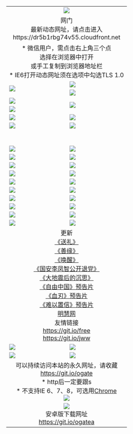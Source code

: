 ﻿<table>
  <tr></tr>
  <tr><td colspan=2 align=center><img src="https://cloud.githubusercontent.com/assets/11880933/13434984/f430fae2-e012-11e5-814f-c2df1e82b247.jpg" /></td></tr>
  <tr><td colspan=2 align=center>网门<br>最新动态网址，请点击进入
<br>https://dr5b1rbg74v55.cloudfront.net
    </td>
  </tr>
  <tr>
    <td colspan=2 align=center>* 微信用户，需点击右上角三个点<br>选择在浏览器中打开<br>或手工复制到浏览器地址栏
    <br>* IE6打开动态网址须在选项中勾选TLS 1.0</td>
  </tr>
  <tr>
    <td rowspan=2><a href="https://dr5b1rbg74v55.cloudfront.net/ogUP.aspx?name=11DKC.mp4&list=11DKC" target="_blank"><img src="https://dr5b1rbg74v55.cloudfront.net/Up/11DKC1.jpg" /></a></td> 
    <td><div><a href="https://dr5b1rbg74v55.cloudfront.net/ogUP.aspx?name=LRWS.mp4&list=LRWS" target="_blank"><img src="https://dr5b1rbg74v55.cloudfront.net/Up/LRWS.jpg" /></a></td>
   </tr>
  <tr>
    <td><a href="https://dr5b1rbg74v55.cloudfront.net/ogNiceVedio.aspx" target="_blank"><img src="https://dr5b1rbg74v55.cloudfront.net/Up/11TGKDY.jpg" /></a></td>
  </tr>
  <tr>
    <td><a href="https://dr5b1rbg74v55.cloudfront.net/ogUP.aspx?name=JQR.mp4&count=2" target="_blank"><img src="https://dr5b1rbg74v55.cloudfront.net/Up/JQR.jpg" /></a></td>   
    <td rowspan=2><a href="https://dr5b1rbg74v55.cloudfront.net/ogUP.aspx?name=JP.mp4&count=9" target="_blank"><img src="https://dr5b1rbg74v55.cloudfront.net/Up/JP.jpg" /></td>
  </tr>
  <tr>
    <td><a href="https://dr5b1rbg74v55.cloudfront.net/ogUP.aspx?name=WH.mp4" target="_blank"><img src="https://dr5b1rbg74v55.cloudfront.net/Up/WH.jpg" /></a></td>
  </tr>
  <tr>
    <td><a href="https://dr5b1rbg74v55.cloudfront.net/ogUP.aspx?name=SSZJ.mp4&list=SSZJ" target="_blank"><img src="https://dr5b1rbg74v55.cloudfront.net/Up/SSZJ.jpg" /></a></td>
    <td><a href="https://dr5b1rbg74v55.cloudfront.net/ogUP.aspx?name=1XQK.mp4&count=13" target="_blank"><img src="https://dr5b1rbg74v55.cloudfront.net/Up/1XQK.jpg" /></a</td>
  </tr>
  <tr>
    <td><a href="https://dr5b1rbg74v55.cloudfront.net/ogUP.aspx?name=ZY.mp4&count=2015|16" target="_blank"><img src="https://dr5b1rbg74v55.cloudfront.net/Up/ZY.jpg" /></a</td>
    <td><a href="https://dr5b1rbg74v55.cloudfront.net/ogUP.aspx?name=XTFY.mp4&count=B|2,A|24" target="_blank"><img src="https://dr5b1rbg74v55.cloudfront.net/Up/XTFY.jpg" /></a></td>
  </tr>
  <tr height="40">
  </tr>
  <tr>
    <td><a href="https://dr5b1rbg74v55.cloudfront.net/ogUP.aspx?name=4SQQ.mp4&list=4SQQ" target="_blank"><img src="https://dr5b1rbg74v55.cloudfront.net/Up/4SQQ0.jpg"/></a></td>
    <td><a href="https://dr5b1rbg74v55.cloudfront.net/ogUP.aspx?name=4SHQ.mp4&list=4SHQ" target="_blank"><img src="https://dr5b1rbg74v55.cloudfront.net/Up/4SHQ0.jpg"/></a></td>
  </tr>
  <tr>
    <td><a href="https://dr5b1rbg74v55.cloudfront.net/ogUP.aspx?name=4SZG.mp4&list=4SZG" target="_blank"><img src="https://dr5b1rbg74v55.cloudfront.net/Up/4SZG0.jpg"/></a></td>
    <td><a href="https://dr5b1rbg74v55.cloudfront.net/ogUP.aspx?name=4SDJ.mp4&list=4SDJ" target="_blank"><img src="https://dr5b1rbg74v55.cloudfront.net/Up/4SDJ0.jpg"/></a></td>
  </tr>
  <tr>
    <td><a href="https://dr5b1rbg74v55.cloudfront.net/ogUP.aspx?name=4SGX.mp4&list=4SGX" target="_blank"><img src="https://dr5b1rbg74v55.cloudfront.net/Up/4SGX0.jpg"/></a></td>
    <td><a href="https://dr5b1rbg74v55.cloudfront.net/ogUP.aspx?name=4SHD.mp4&list=4SHD" target="_blank"><img src="https://dr5b1rbg74v55.cloudfront.net/Up/4SHD0.jpg"/></a></td>
  </tr>
  <tr>
    <td><a href="https://dr5b1rbg74v55.cloudfront.net/ogUP.aspx?name=4CTX.mp4&list=4CTX" target="_blank"><img src="https://dr5b1rbg74v55.cloudfront.net/Up/4CTX0.jpg"/></a></td>
    <td><a href="https://dr5b1rbg74v55.cloudfront.net/ogUP.aspx?name=4CWZ.mp4&list=4CWZ" target="_blank"><img src="https://dr5b1rbg74v55.cloudfront.net/Up/4CWZ0.jpg"/></a></td>
  </tr>
  <tr>
    <td><a href="https://dr5b1rbg74v55.cloudfront.net/onUP.aspx?name=https://d1pog55izwmvoe.cloudfront.net/" target="_blank"><img src="https://dr5b1rbg74v55.cloudfront.net/Up/0DTW.jpg"/></a></td>
    <td><a href="https://dr5b1rbg74v55.cloudfront.net/onUP.aspx?name=https://d240ns8up8earz.cloudfront.net/acenter/" target="_blank"><img src="https://dr5b1rbg74v55.cloudfront.net/Up/0TDW.jpg" /></a></td>
  </tr>
  <tr>
    <td><a href="https://dr5b1rbg74v55.cloudfront.net/onUP.aspx?name=https://d4508d6vomz2p.cloudfront.net/gb/nsc413.htm" target="_blank"><img src="https://dr5b1rbg74v55.cloudfront.net/Up/0DJY.jpg" /></a></td>
    <td><a href="https://dr5b1rbg74v55.cloudfront.net/onUP.aspx?name=https://dilo7bqpjb57y.cloudfront.net/xtr/gb/prog204.html" target="_blank"><img src="https://dr5b1rbg74v55.cloudfront.net/Up/0XTR.jpg" /></a></td>
  </tr>
  <tr>
    <td><a href="https://dr5b1rbg74v55.cloudfront.net/onUP.aspx?name=https://d3aj00iefsmfgc.cloudfront.net/" target="_blank"><img src="https://dr5b1rbg74v55.cloudfront.net/Up/0MHW.jpg" /></a></td>
    <td><a href="https://dr5b1rbg74v55.cloudfront.net/onUP.aspx?name=https://d20wz7qt14x5d2.cloudfront.net/" target="_blank"><img src="https://dr5b1rbg74v55.cloudfront.net/Up/0ZJW.jpg" /></a></td>
  </tr>
  <tr>
    <td><a href="https://dr5b1rbg74v55.cloudfront.net/ogUP.aspx?name=0FG.zip" target="_blank"><img src="https://dr5b1rbg74v55.cloudfront.net/Up/0FG.jpg" /></a></td>
    <td><a href="https://dr5b1rbg74v55.cloudfront.net/ogUP.aspx?name=0FGA.apk" target="_blank"><img src="https://dr5b1rbg74v55.cloudfront.net/Up/0FGA.jpg" /></a></td>
  </tr>
  <tr>
    <td><a href="https://dr5b1rbg74v55.cloudfront.net/ogUP.aspx?name=0U.zip" target="_blank"><img src="https://dr5b1rbg74v55.cloudfront.net/Up/0U.jpg" /></a></td>
    <td><a href="https://dr5b1rbg74v55.cloudfront.net/ogUP.aspx?name=0UA.apk" target="_blank"><img src="https://dr5b1rbg74v55.cloudfront.net/Up/0UA.jpg" /></a></td>
  </tr>
  <tr>
    <td><a href="https://dr5b1rbg74v55.cloudfront.net/ogUP.aspx?name=0iPPOTV.zip" target="_blank"><img src="https://dr5b1rbg74v55.cloudfront.net/Up/0iPPOTV.jpg" /></a></td>
    <td><a href="https://dr5b1rbg74v55.cloudfront.net/ogUP.aspx?name=0iNTD.apk" target="_blank"><img src="https://dr5b1rbg74v55.cloudfront.net/Up/0iNTD.jpg" /></a></td>
  </tr>
  <tr>
    <td colspan=2 align=center>更新<br>
      <a href="https://dr5b1rbg74v55.cloudfront.net/ogUP.aspx?name=4ESL.mp4" target="_blank">《送礼》</a><br>
      <a href="https://dr5b1rbg74v55.cloudfront.net/ogUP.aspx?name=4ESY.mp4" target="_blank">《善缘》</a><br>
      <a href="https://dr5b1rbg74v55.cloudfront.net/ogUP.aspx?name=4EHX.mp4" target="_blank">《唤醒》</a><br>
      <a href="https://dr5b1rbg74v55.cloudfront.net/ogUP.aspx?name=4LFZ.mp4" target="_blank">《国安李凤智公开退党》</a><br>
      <a href="https://dr5b1rbg74v55.cloudfront.net/ogUP.aspx?name=4DDZHDCS.mp4" target="_blank">《大地震后的沉思》</a><br>
      <a href="https://dr5b1rbg74v55.cloudfront.net/ogUP.aspx?name=11ZYZG0.mp4" target="_blank">《自由中国》预告片</a><br>
      <a href="https://dr5b1rbg74v55.cloudfront.net/ogUP.aspx?name=11XR.mp4" target="_blank">《血刃》预告片</a><br>
      <a href="https://dr5b1rbg74v55.cloudfront.net/ogUP.aspx?name=11NYZX.mp4&count=2" target="_blank">《难以置信》预告片</a><br>
      <a href="https://dr5b1rbg74v55.cloudfront.net/onUP.aspx?name=https://www.minghui.org/" target="_blank">明慧网</a><br>
      友情链接<br>
      <a href="https://dr5b1rbg74v55.cloudfront.net/onUP.aspx?name=https://git.io/free" target="_blank">https://git.io/free</a><br>
      <a href="https://dr5b1rbg74v55.cloudfront.net/onUP.aspx?name=https://git.io/jww" target="_blank">https://git.io/jww</a></td>
    </td>
  </tr>
  <tr>
    <td><a href="https://dr5b1rbg74v55.cloudfront.net/ogNice.aspx" target="_blank"><img src="https://dr5b1rbg74v55.cloudfront.net/Up/0WCYY.jpg" /></a></td>
    <td><a href="https://dr5b1rbg74v55.cloudfront.net/onCO.aspx?ob=600事物&op=增删改&args=WH1~%23类型6新闻%7c%23类型6评论&mode=" target="_blank"><img src="https://dr5b1rbg74v55.cloudfront.net/Up/0WZTT.jpg" /></a></td> 
  </tr>
  <tr>
    <td><a href="https://dr5b1rbg74v55.cloudfront.net/ogDY.aspx" target="_blank"><img src="https://dr5b1rbg74v55.cloudfront.net/Up/0FK.jpg" /></a></td>
    <td><a href="https://dr5b1rbg74v55.cloudfront.net/ogST.aspx" target="_blank"><img src="https://dr5b1rbg74v55.cloudfront.net/Up/0ST.jpg" /></a></td> 
  </tr>
  <tr>
    <td colspan=2 align=center>可以持续访问本站的永久网址，请收藏<br/><a href="https://git.io/ogate" target="_blank">https://git.io/ogate</a><br/>* http后一定要跟s<br/>* 不支持IE 6、7、8，可选用<a href="https://dr5b1rbg74v55.cloudfront.net/ogUP.aspx?name=0ChromePortable.zip">Chrome</a><br/><a href="https://dr5b1rbg74v55.cloudfront.net/Up/0WMGDL2.png" target="_blank"><img src="https://dr5b1rbg74v55.cloudfront.net/Up/0WMGD2.png"/></a></td>
  </tr>
  <tr>
    <td colspan=2 align=center><a href="https://dr5b1rbg74v55.cloudfront.net/ogUP.aspx?name=0oGate.apk" target="_blank"><img src="https://cloud.githubusercontent.com/assets/11880933/13720399/75e143ee-e842-11e5-9f0a-1421f423c80f.jpg" /></a><br>安卓版下载网址<br><a href="https://git.io/ogatea">https://git.io/ogatea</a></td>
  </tr>
  <!--tr>
    <td colspan=2 align=center>可能失效的动态网址
    </td>
  </tr-->
</table>
